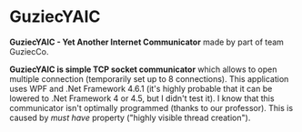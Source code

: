 # GuziecYAIC
**GuziecYAIC - Yet Another Internet Communicator** made by part of team GuziecCo.

**GuziecYAIC is simple TCP socket communicator** which allows to open multiple connection (temporarily set up to 8 connections).
This application uses WPF and .Net Framework 4.6.1 (it's highly probable that it can be lowered to .Net Framework 4 or 4.5, but I didn't test it).
I know that this communicator isn't optimally programmed (thanks to our professor). This is caused by *must have* property ("highly visible thread creation").
